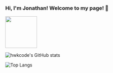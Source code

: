 ### Hi, I'm Jonathan! Welcome to my page! 👋
<img src="https://user-images.githubusercontent.com/91816632/159702126-12aad9be-cfe6-49dd-ad8a-4421954834fb.png" width="100" height="100">


![hwkcode's GitHub stats](https://github-readme-stats.vercel.app/api?username=hwkcode&theme=highcontrast&show_icons=true)

![Top Langs](https://github-readme-stats.vercel.app/api/top-langs/?username=hwkcode&theme=highcontrast)

<!--
**hwkcode/hwkcode** is a ✨ _special_ ✨ repository because its `README.md` (this file) appears on your GitHub profile.

Here are some ideas to get you started:

- 🔭 I’m currently working on ...
- 🌱 I’m currently learning ...
- 👯 I’m looking to collaborate on ...
- 🤔 I’m looking for help with ...
- 💬 Ask me about ...
- 📫 How to reach me: ...
- 😄 Pronouns: ...
- ⚡ Fun fact: ...
-->

